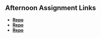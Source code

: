 ## Afternoon Assignment Links

* **[Repo](https://github.com/BlakeLawatch/<ASSIGNMENT_REPO>)**
* **[Repo](https://github.com/BlakeLawatch/<ASSIGNMENT_REPO>)**
* **[Repo](https://github.com/BlakeLawatch/<ASSIGNMENT_REPO>)**
